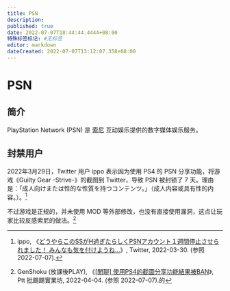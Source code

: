 ```yaml
---
title: PSN
description:
published: true
date: 2022-07-07T18:44:44.4444+08:00
特殊标签标记: #无标签
editor: markdown
dateCreated: 2022-07-07T13:12:07.358+08:00
---
```


# PSN

## 简介

PlayStation Network (PSN) 是 [索尼][] 互动娱乐提供的数字媒体娱乐服务。

[索尼]: /company/Sony/index.md

## 封禁用户

2022年3月29日，Twitter 用户 ippo 表示因为使用 PS4 的 PSN 分享功能，将游戏《Guilty Gear -Strive-》的截图到 Twitter，导致 PSN 被封锁了 7 天。理由是：「成人向けまたは性的な性質を持つコンテンツ。」（成人内容或具有性的内容。）。[^1509088559495774213]

[^1509088559495774213]: ippo, 《[どうやらこのSSがH過ぎたらしくPSNアカウント１週間停止させられました！ みんなも気を付けようね…](https://web.archive.org/web/20220403202818/https://twitter.com/ippoxbox360/status/1509088559495774213)》, Twitter, 2022-03-30. (参照 2022-07-07).

不过游戏是正规的，并未使用 MOD 等外部修改，也没有直接使用漏洞，这点让玩家比较反感索尼的做法。[^1649033319]

[^1649033319]: GenShoku (放課後PLAY), 《[[閒聊] 使用PS4的截圖分享功能結果被BAN](https://web.archive.org/web/20220404083101/https://www.ptt.cc/bbs/C_Chat/M.1649033319.A.006.html)》, Ptt 批踢踢實業坊, 2022-04-04. (参照 2022-07-07).的
